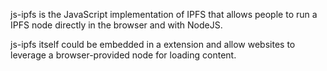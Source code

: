 js-ipfs is the JavaScript implementation of IPFS that allows people to run a 
IPFS node directly in the browser and with NodeJS.

js-ipfs itself could be embedded in a extension and allow websites to leverage
a browser-provided node for loading content.

